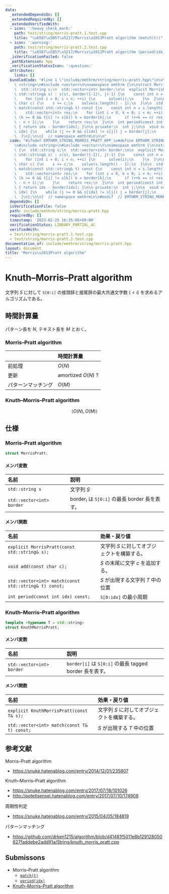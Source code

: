 ```yaml
---
data:
  _extendedDependsOn: []
  _extendedRequiredBy: []
  _extendedVerifiedWith:
  - icon: ':heavy_check_mark:'
    path: test/string/morris-pratt.1.test.cpp
    title: "\u6587\u5B57\u5217/Morris\u2013Pratt algorithm (match(t))"
  - icon: ':warning:'
    path: test/string/morris-pratt.2.test.cpp
    title: "\u6587\u5B57\u5217/Morris\u2013Pratt algorithm (period(idx))"
  _isVerificationFailed: false
  _pathExtension: hpp
  _verificationStatusIcon: ':question:'
  attributes:
    links: []
  bundledCode: "#line 1 \"include/emthrm/string/morris-pratt.hpp\"\n\n\n\n#include\
    \ <string>\n#include <vector>\n\nnamespace emthrm {\n\nstruct MorrisPratt {\n\
    \  std::string s;\n  std::vector<int> border;\n\n  explicit MorrisPratt(const\
    \ std::string& s) : s(s), border({-1}), j(-1) {\n    const int n = s.length();\n\
    \    for (int i = 0; i < n; ++i) {\n      solve(i);\n    }\n  }\n\n  void add(const\
    \ char c) {\n    s += c;\n    solve(s.length() - 1);\n  }\n\n  std::vector<int>\
    \ match(const std::string& t) const {\n    const int n = s.length(), m = t.length();\n\
    \    std::vector<int> res;\n    for (int i = 0, k = 0; i < m; ++i) {\n      while\
    \ (k >= 0 && t[i] != s[k]) k = border[k];\n      if (++k == n) res.emplace_back(i\
    \ - n + 1);\n    }\n    return res;\n  }\n\n  int period(const int idx) const\
    \ { return idx - border[idx]; }\n\n private:\n  int j;\n\n  void solve(const int\
    \ idx) {\n    while (j >= 0 && s[idx] != s[j]) j = border[j];\n    border.emplace_back(++j);\n\
    \  }\n};\n\n}  // namespace emthrm\n\n\n"
  code: "#ifndef EMTHRM_STRING_MORRIS_PRATT_HPP_\n#define EMTHRM_STRING_MORRIS_PRATT_HPP_\n\
    \n#include <string>\n#include <vector>\n\nnamespace emthrm {\n\nstruct MorrisPratt\
    \ {\n  std::string s;\n  std::vector<int> border;\n\n  explicit MorrisPratt(const\
    \ std::string& s) : s(s), border({-1}), j(-1) {\n    const int n = s.length();\n\
    \    for (int i = 0; i < n; ++i) {\n      solve(i);\n    }\n  }\n\n  void add(const\
    \ char c) {\n    s += c;\n    solve(s.length() - 1);\n  }\n\n  std::vector<int>\
    \ match(const std::string& t) const {\n    const int n = s.length(), m = t.length();\n\
    \    std::vector<int> res;\n    for (int i = 0, k = 0; i < m; ++i) {\n      while\
    \ (k >= 0 && t[i] != s[k]) k = border[k];\n      if (++k == n) res.emplace_back(i\
    \ - n + 1);\n    }\n    return res;\n  }\n\n  int period(const int idx) const\
    \ { return idx - border[idx]; }\n\n private:\n  int j;\n\n  void solve(const int\
    \ idx) {\n    while (j >= 0 && s[idx] != s[j]) j = border[j];\n    border.emplace_back(++j);\n\
    \  }\n};\n\n}  // namespace emthrm\n\n#endif  // EMTHRM_STRING_MORRIS_PRATT_HPP_\n"
  dependsOn: []
  isVerificationFile: false
  path: include/emthrm/string/morris-pratt.hpp
  requiredBy: []
  timestamp: '2023-02-25 16:35:06+09:00'
  verificationStatus: LIBRARY_PARTIAL_AC
  verifiedWith:
  - test/string/morris-pratt.1.test.cpp
  - test/string/morris-pratt.2.test.cpp
documentation_of: include/emthrm/string/morris-pratt.hpp
layout: document
title: "Morris\u2013Pratt algorithm"
---
```


# Knuth–Morris–Pratt algorithm

文字列 $S$ に対して `S[0:i]` の接頭辞と接尾辞の最大共通文字数 ($< i$) を求めるアルゴリズムである。


## 時間計算量

パターン長を $N$, テキスト長を $M$ とおく。

### Morris–Pratt algorithm

||時間計算量|
|:--|:--|
|前処理|$O(N)$|
|更新|amortized $O(N)$ ?|
|パターンマッチング|$O(M)$|

### Knuth–Morris–Pratt algorithm

$$
  \langle O(N), O(M) \rangle
$$


## 仕様

### Morris–Pratt algorithm

```cpp
struct MorrisPratt;
```

#### メンバ変数

|名前|説明|
|:--|:--|
|`std::string s`|文字列 $S$|
|`std::vector<int> border`|$\mathrm{border}_i$ は `S[0:i]` の最長 border 長を表す。|

#### メンバ関数

|名前|効果・戻り値|
|:--|:--|
|`explicit MorrisPratt(const std::string& s);`|文字列 $S$ に対してオブジェクトを構築する。|
|`void add(const char c);`|$S$ の末尾に文字 $c$ を追加する。|
|`std::vector<int> match(const std::string& t) const;`|$S$ が出現する文字列 $T$ 中の位置|
|`int period(const int idx) const;`|`S[0:idx]` の最小周期|


### Knuth–Morris–Pratt algorithm

```cpp
template <typename T = std::string>
struct KnuthMorrisPratt;
```

#### メンバ変数

|名前|説明|
|:--|:--|
|`std::vector<int> border`|`border[i]` は `S[0:i]` の最長 tagged border 長を表す。|

#### メンバ関数

|名前|効果・戻り値|
|:--|:--|
|`explicit KnuthMorrisPratt(const T& s);`|文字列 $S$ に対してオブジェクトを構築する。|
|`std::vector<int> match(const T& t) const;`|$S$ が出現する $T$ 中の位置|


## 参考文献

Morris–Pratt algorithm
- https://snuke.hatenablog.com/entry/2014/12/01/235807

Knuth–Morris–Pratt algorithm
- https://snuke.hatenablog.com/entry/2017/07/18/101026
- http://potetisensei.hatenablog.com/entry/2017/07/10/174908

周期性判定
- https://snuke.hatenablog.com/entry/2015/04/05/184819

パターンマッチング
- https://github.com/drken1215/algorithm/blob/d41481f5011e8b129128050627faddebe2add91a/String/knuth_morris_pratt.cpp


## Submissons

- Morris–Pratt algorithm
  - [`match(t)`](https://onlinejudge.u-aizu.ac.jp/solutions/problem/ALDS1_14_B/review/4086469/emthrm/C++14)
  - [`period(idx)`](https://codeforces.com/contest/1138/submission/68089639)
- [Knuth–Morris–Pratt algorithm](https://onlinejudge.u-aizu.ac.jp/solutions/problem/ALDS1_14_B/review/4086467/emthrm/C++14)
